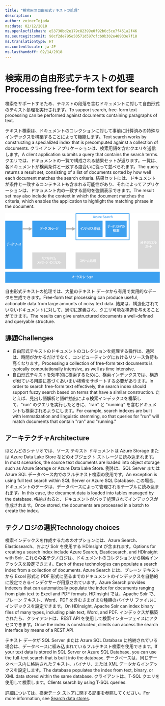 ```yaml
---
title: "検索用の自由形式テキストの処理"
description: 
author: zoinerTejada
ms:date: 02/12/2018
ms.openlocfilehash: e53730bd2e179c82399e0f92b6c5ce7f451a2f46
ms.sourcegitcommit: 90cf2de795e50571d597cfcb9b302e48933e7f18
ms.translationtype: HT
ms.contentlocale: ja-JP
ms.lasthandoff: 02/14/2018
---
```

# <a name="processing-free-form-text-for-search"></a><span data-ttu-id="3126d-102">検索用の自由形式テキストの処理</span><span class="sxs-lookup"><span data-stu-id="3126d-102">Processing free-form text for search</span></span>

<span data-ttu-id="3126d-103">検索をサポートするため、テキストの段落を含むドキュメントに対して自由形式のテキスト処理を実行されます。</span><span class="sxs-lookup"><span data-stu-id="3126d-103">To support search, free-form text processing can be performed against documents containing paragraphs of text.</span></span>

<span data-ttu-id="3126d-104">テキスト検索は、ドキュメントのコレクションに対して事前に計算済みの特殊なインデックスを構築することによって機能します。</span><span class="sxs-lookup"><span data-stu-id="3126d-104">Text search works by constructing a specialized index that is precomputed against a collection of documents.</span></span> <span data-ttu-id="3126d-105">クライアント アプリケーションは、検索用語を含むクエリを送信します。</span><span class="sxs-lookup"><span data-stu-id="3126d-105">A client application submits a query that contains the search terms.</span></span> <span data-ttu-id="3126d-106">クエリでは、ドキュメントの一覧で構成される結果セットが返ります。一覧は、各ドキュメントが検索条件と一致する度合いに従って並べられます。</span><span class="sxs-lookup"><span data-stu-id="3126d-106">The query returns a result set, consisting of a list of documents sorted by how well each document matches the search criteria.</span></span> <span data-ttu-id="3126d-107">結果セットには、ドキュメントが条件と一致するコンテキストも含まれる可能性があり、それによってアプリケーションは、ドキュメント内の一致する語句を強調表示できます。</span><span class="sxs-lookup"><span data-stu-id="3126d-107">The result set may also include the context in which the document matches the criteria, which enables the application to highlight the matching phrase in the document.</span></span> 

![](./images/search-pipeline.png)

<span data-ttu-id="3126d-108">自由形式テキストの処理では、大量のテキスト データから有用で実用的なデータを生成できます。</span><span class="sxs-lookup"><span data-stu-id="3126d-108">Free-form text processing can produce useful, actionable data from large amounts of noisy text data.</span></span> <span data-ttu-id="3126d-109">結果は、構造化されていないドキュメントに対して、適切に定義され、クエリ可能な構造を与えることができます。</span><span class="sxs-lookup"><span data-stu-id="3126d-109">The results can give unstructured documents a well-defined and queryable structure.</span></span>


## <a name="challenges"></a><span data-ttu-id="3126d-110">課題</span><span class="sxs-lookup"><span data-stu-id="3126d-110">Challenges</span></span>

- <span data-ttu-id="3126d-111">自由形式テキストのドキュメントのコレクションを処理する操作は、通常は、時間がかかるだけでなく、コンピューティングにおけるリソース負荷も高くなります。</span><span class="sxs-lookup"><span data-stu-id="3126d-111">Processing a collection of free-form text documents is typically computationally intensive, as well as time intensive.</span></span>
- <span data-ttu-id="3126d-112">自由形式テキストを効率的に検索するために、検索インデックスでは、構造が似ている用語に基づくあいまい検索をサポートする必要があります。</span><span class="sxs-lookup"><span data-stu-id="3126d-112">In order to search free-form text effectively, the search index should support fuzzy search based on terms that have a similar construction.</span></span> <span data-ttu-id="3126d-113">たとえば、見出し語解析と語幹抽出による検索インデックスを構築して、"run" のクエリを実行したときに、"ran" と "running" を含むドキュメントも検索されるようにします。</span><span class="sxs-lookup"><span data-stu-id="3126d-113">For example, search indexes are built with lemmatization and linguistic stemming, so that queries for "run" will match documents that contain "ran" and "running."</span></span>

## <a name="architecture"></a><span data-ttu-id="3126d-114">アーキテクチャ</span><span class="sxs-lookup"><span data-stu-id="3126d-114">Architecture</span></span>

<span data-ttu-id="3126d-115">ほとんどのシナリオでは、ソース テキスト ドキュメントは Azure Storage または Azure Data Lake Store などのオブジェクト ストレージに読み込まれます。</span><span class="sxs-lookup"><span data-stu-id="3126d-115">In most scenarios, the source text documents are loaded into object storage such as Azure Storage or Azure Data Lake Store.</span></span> <span data-ttu-id="3126d-116">例外は、SQL Server または Azure SQL データベース内でのフルテキスト検索の使用です。</span><span class="sxs-lookup"><span data-stu-id="3126d-116">An exception is using full text search within SQL Server or Azure SQL Database.</span></span> <span data-ttu-id="3126d-117">この場合、ドキュメントのデータは、データベースによって管理されるテーブルに読み込まれます。</span><span class="sxs-lookup"><span data-stu-id="3126d-117">In this case, the document data is loaded into tables managed by the database.</span></span> <span data-ttu-id="3126d-118">格納されると、ドキュメントがバッチ処理されてインデックスが作成されます。</span><span class="sxs-lookup"><span data-stu-id="3126d-118">Once stored, the documents are processed in a batch to create the index.</span></span>

## <a name="technology-choices"></a><span data-ttu-id="3126d-119">テクノロジの選択</span><span class="sxs-lookup"><span data-stu-id="3126d-119">Technology choices</span></span>

<span data-ttu-id="3126d-120">検索インデックスを作成するためのオプションには、Azure Search、Elasticsearch、および Solr を使用する HDInsight が含まれます。</span><span class="sxs-lookup"><span data-stu-id="3126d-120">Options for creating a search index include Azure Search, Elasticsearch, and HDInsight with Solr.</span></span> <span data-ttu-id="3126d-121">これらの各テクノロジは、ドキュメントのコレクションから検索インデックスを設定できます。</span><span class="sxs-lookup"><span data-stu-id="3126d-121">Each of these technologies can populate a search index from a collection of documents.</span></span> <span data-ttu-id="3126d-122">Azure Search には、プレーン テキストから Excel 形式と PDF 形式に至るまでのドキュメントのインデックスを自動的に設定できるインデクサーが用意されています。</span><span class="sxs-lookup"><span data-stu-id="3126d-122">Azure Search provides indexers that can automatically populate the index for documents ranging from plain text to Excel and PDF formats.</span></span> <span data-ttu-id="3126d-123">HDInsight では、Apache Solr で、プレーン テキスト、Word、PDF を含むさまざまな種類のバイナリ ファイルにインデックスを設定できます。</span><span class="sxs-lookup"><span data-stu-id="3126d-123">On HDInsight, Apache Solr can index binary files of many types, including plain text, Word, and PDF.</span></span> <span data-ttu-id="3126d-124">インデックスが構築されたら、クライアントは、REST API を使用して検索インターフェイスにアクセスできます。</span><span class="sxs-lookup"><span data-stu-id="3126d-124">Once the index is constructed, clients can access the search interface by means of a REST API.</span></span> 

<span data-ttu-id="3126d-125">テキスト データが SQL Server または Azure SQL Database に格納されている場合は、データベースに組み込まれているフルテキスト検索を使用できます。</span><span class="sxs-lookup"><span data-stu-id="3126d-125">If your text data is stored in SQL Server or Azure SQL Database, you can use the full-text search that is built into the database.</span></span> <span data-ttu-id="3126d-126">データベースは、同じデータベース内に格納されたテキスト、バイナリ、または XML データからインデックスを設定します。</span><span class="sxs-lookup"><span data-stu-id="3126d-126">The database populates the index from text, binary, or XML data stored within the same database.</span></span> <span data-ttu-id="3126d-127">クライアントは、T-SQL クエリを使用して検索します。</span><span class="sxs-lookup"><span data-stu-id="3126d-127">Clients search by using T-SQL queries.</span></span> 

<span data-ttu-id="3126d-128">詳細については、[検索データ ストア](../technology-choices/search-options.md)に関する記事を参照してください。</span><span class="sxs-lookup"><span data-stu-id="3126d-128">For more information, see [Search data stores](../technology-choices/search-options.md).</span></span>

